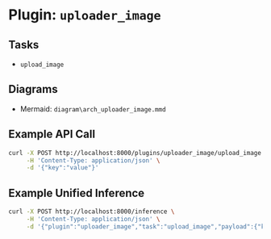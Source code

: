 # Plugin: `uploader_image`

## Tasks
- `upload_image`

## Diagrams
- Mermaid: `diagram\arch_uploader_image.mmd`

## Example API Call
```bash
curl -X POST http://localhost:8000/plugins/uploader_image/upload_image \
     -H 'Content-Type: application/json' \
     -d '{"key":"value"}'
```

## Example Unified Inference
```bash
curl -X POST http://localhost:8000/inference \
     -H 'Content-Type: application/json' \
     -d '{"plugin":"uploader_image","task":"upload_image","payload":{"key":"value"}}'
```

